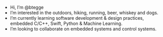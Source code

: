 - Hi, I’m @btegge
- I’m interested in the outdoors, hiking, running, beer, whiskey and dogs.
- I’m currently learning software development & design practices, embedded C/C++, Swift, Python & Machine Learning.
- I’m looking to collaborate on embedded systems and control systems.

<!---
btegge/btegge is a ✨ special ✨ repository because its `README.md` (this file) appears on your GitHub profile.
You can click the Preview link to take a look at your changes.
--->
